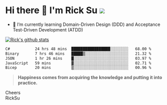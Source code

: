 # Hi there 👋 I'm Rick Su ![](https://komarev.com/ghpvc/?username=ricksu978)
<!--
**ricksu978/ricksu978** is a ✨ _special_ ✨ repository because its `README.md` (this file) appears on your GitHub profile.

Here are some ideas to get you started:

- 🔭 I’m currently working on ...
-->
- 🌱 I’m currently learning Domain-Driven Design (DDD) and Acceptance Test-Driven Development (ATDD)
<!--
- 👯 I’m looking to collaborate on ...
- 🤔 I’m looking for help with ...
- 💬 Ask me about ...
- 📫 How to reach me: ...
- 😄 Pronouns: ...
- ⚡ Fun fact: ...
-->
[![Rick's github stats](https://github-readme-stats.vercel.app/api?username=ricksu978&theme=dark)](https://github.com/ricksu978/ricksu978)

<!--START_SECTION:waka-->

```txt
C#           24 hrs 48 mins  █████████████████░░░░░░░░   68.00 %
Binary       7 hrs 46 mins   █████▒░░░░░░░░░░░░░░░░░░░   21.32 %
JSON         1 hr 26 mins    █░░░░░░░░░░░░░░░░░░░░░░░░   03.97 %
JavaScript   59 mins         ▓░░░░░░░░░░░░░░░░░░░░░░░░   02.71 %
Bicep        20 mins         ▒░░░░░░░░░░░░░░░░░░░░░░░░   00.96 %
```

<!--END_SECTION:waka-->

> **Happiness comes from acquiring the knowledge and putting it into practice.**

Cheers  
RickSu 
